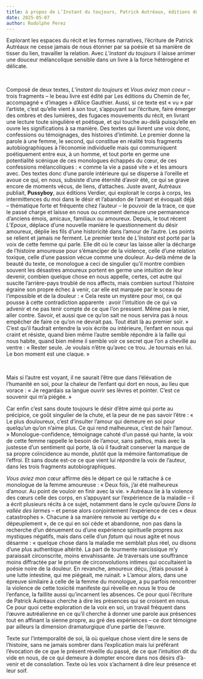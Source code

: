 ```yaml
---
title: à propos de L’Instant du toujours, Patrick Autréaux, éditions du Chemin de fer, 2022
date: 2025-05-07
author: Rodolphe Perez
---
```



Explorant les espaces du récit et les formes narratives, l’écriture de Patrick Autréaux ne cesse jamais de nous étonner par sa poésie et sa manière de tisser du lien, travailler la relation. Avec *L’instant du toujours* il laisse arrimer une douceur mélancolique sensible dans un livre à la force hétérogène et délicate.

⠀ 

Composé de deux textes, *L’instant du toujours* et *Vous aviez mon coeur* – trois fragments – le beau livre est édité par Les éditions du Chemin de fer, accompagné « d’images » d’Alice Gauthier. Aussi, si ce texte est « vu » par l’artiste, c’est qu’elle vient à son tour, s’appuyant sur l’écriture, faire émerger des ombres et des lumières, des fugaces mouvements du récit, en livrant une lecture toute singulière et poétique, et qui touche au-delà puisqu’elle en ouvre les significations à sa manière.
	Des textes qui livrent une voix donc, confessions ou témoignages, des histoires d’intimité. Le premier donne la parole à une femme, le second, qui constitue en réalité trois fragments autobiographiques à l’économie individuelle mais qui communiquent poétiquement entre eux, à un homme, et tout porte en germe une potentialité scénique de ces monologues échappés du cœur, de ces confessions mélancoliques : « comme la vie a passé vite » et les amours avec. Des textes donc d’une parole intérieure qui se disperse à l’oreille et avoue ce qui, en nous, subsiste d’une éternité d’avoir été, ce qui se grave encore de moments vécus, de liens, d’attaches. Juste avant, Autréaux publiait, **Pussyboy**, aux éditions Verdier, qui explorait le corps à corps, les intermittences du moi dans le désir et l’abandon de l’amant et évoquait déjà – thématique forte et fréquente chez l’auteur – le pouvoir de la trace, ce que le passé charge et laisse en nous ou comment demeure une permanence d’anciens émois, amicaux, familiaux ou amoureux. Depuis, le tout récent *L’Epoux*, déplace d’une nouvelle manière le questionnement du désir amoureux, déplie les fils d’une historicité dans l’amour de l’autre. Les points se relient et jamais ne ferment. 
	Le premier texte de *L’Instant* est porté par la voix de cette femme qui parle. Elle dit où le cœur las laisse aller la décharge de l’histoire amoureuse pour s’émanciper de la violence, celle d’une relation toxique, celle d’une passion vécue comme une douleur. Au-delà même de la beauté du texte, ce monologue a ceci de singulier qu’il montre combien souvent les désastres amoureux portent en germe une intuition de leur devenir, combien quelque chose en nous appelle, certes, cet autre qui suscite l’arrière-pays troublé de nos affects, mais combien surtout l’histoire égraine son propre échec à venir, car elle est marquée par le sceau de l’impossible et de la douleur : « Cela reste un mystère pour moi, ce qui pousse à cette contradiction apparente : avoir l’intuition de ce qui va advenir et ne pas tenir compte de ce que l’on pressent. Même pas le nier, aller contre. Savoir, et aussi que ce qu’on sait ne nous servira pas à nous empêcher de faire ce qu’on ne devrait pas. Tout était là au premier soir. »
C’est qu’il faudrait entendre la voix écrite ou intérieure, l’enfant en nous qui craint et résiste, quand bien même l’autre semble répondre à la faille qui nous habite, quand bien même il semble voir ce secret que l’on a chevillé au ventre : « Rester seule. Je voulais n’être qu’avec ce trou. Je tournais en lui. Le bon moment est une claque. » 

⠀ 

Mais si l’autre est voyant, il ne saurait l’être que dans l’élévation de l’humanité en soi, pour la chaleur de l’enfant qui dort en nous, au lieu que vorace : « Je regardais sa langue ouvrir ses lèvres et pointer. C’est ce souvenir qui m’a piégée. »

Car enfin c’est sans doute toujours le désir d’être aimé qui porte au précipice, ce goût singulier de la chute, et la peur de ne pas savoir l’être : « Le plus douloureux, c’est d’insulter l’amour qui demeure en soi pour quelqu’un qu’on n’aime plus. Ce qui rend malheureux, c’est de haïr l’amour. » Monologue-confidence, témoignage cahoté d’un passé qui hante, la voix de cette femme rappelle le besoin de l’amour, sans pathos, mais avec la justesse d’un sentiment qui porte, là où il faudrait conserver la marque de sa propre coïncidence au monde, plutôt que la mémoire fantomatique de l’effroi. Et sans doute est-ce ce que vient lui répondre la voix de l’auteur, dans les trois fragments autobiographiques.

*Vous aviez mon cœur* affirme dès le départ ce qui le rattache à ce monologue de la femme amoureuse : « Deux fois, j’ai été malheureux d’amour. Au point de vouloir en finir avec la vie. » Autréaux lie à la violence des cœurs celle des corps, en s’appuyant sur l’expérience de la maladie – il a écrit plusieurs récits à ce sujet, notamment dans le cycle qu’ouvre *Dans la vallée des larmes* – et pense alors conjointement l’expérience de ces « deux catastrophes ». Chacune à sa manière renvoie au vertige du « dépeuplement », de ce qui en soi cède et abandonne, non pas dans la recherche d’un dénuement ou d’une expérience spirituelle propres aux mystiques négatifs, mais dans celle d’un *fatum* qui nous agite et nous désarme : « quelque chose dans la maladie me semblait plus réel, ou disons d’une plus authentique altérité. La part de tourmente narcissique m’y paraissait circonscrite, moins envahissante. Je traversais une souffrance moins diffractée par le prisme de circonvolutions intimes qui occultaient la poésie noire de la douleur. En revanche, amoureux déçu, j’étais poussé à une lutte intestine, qui me piégeait, me ruinait. » L’amour alors, dans une épreuve similaire à celle de la femme du monologue, a pu parfois rencontrer la violence de cette toxicité manifeste qui réveille en nous le trou de l’enfance, la faillite aussi qu’incarnent les absences. Ce pour quoi l’écriture de Patrick Autréaux cherche à dire les présences qui se croisent en nous. Ce pour quoi cette exploration de la voix en soi, un travail fréquent dans l’œuvre autréalienne en ce qu’il cherche à donner une parole aux présences tout en affinant la sienne propre, au gré des expériences – ce dont témoigne par ailleurs la dimension dramaturgique d’une partie de l’œuvre.

Texte sur l’intemporalité de soi, là où quelque chose vient dire le sens de l’histoire, sans ne jamais sombrer dans l’explication mais lui préférant l’évocation de ce que le présent réveille du passé, de ce que l’intuition dit du vide en nous, de ce qui demeure à dompter encore dans nos désirs d’à-venir et de consolation. Texte où les voix s’acharnent à dire leur présence et leur soif.


